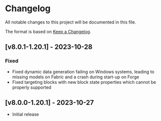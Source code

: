 # Changelog
All notable changes to this project will be documented in this file.

The format is based on [Keep a Changelog].

## [v8.0.1-1.20.1] - 2023-10-28
### Fixed
- Fixed dynamic data generation failing on Windows systems, leading to missing models on Fabric and a crash during start-up on Forge
- Fixed targeting blocks with new block state properties which cannot be properly supported

## [v8.0.0-1.20.1] - 2023-10-27
- Initial release

[Keep a Changelog]: https://keepachangelog.com/en/1.0.0/
